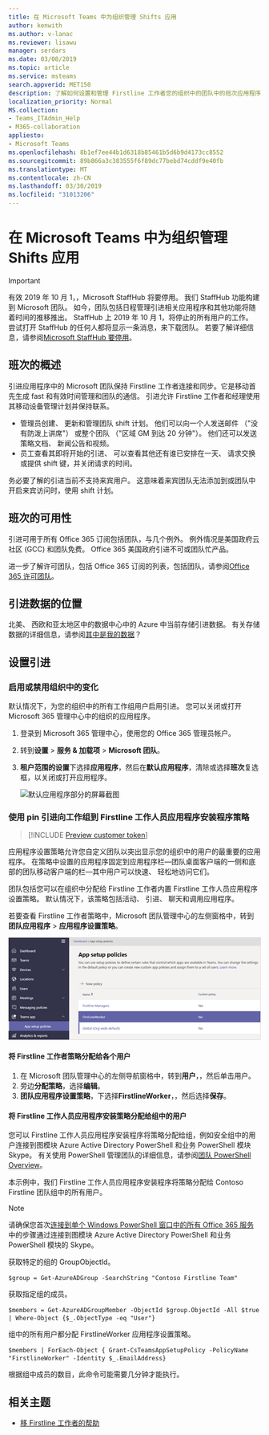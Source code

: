 ```yaml
---
title: 在 Microsoft Teams 中为组织管理 Shifts 应用
author: kenwith
ms.author: v-lanac
ms.reviewer: lisawu
manager: serdars
ms.date: 03/08/2019
ms.topic: article
ms.service: msteams
search.appverid: MET150
description: 了解如何设置和管理 Firstline 工作者您的组织中的团队中的班次应用程序。
localization_priority: Normal
MS.collection:
- Teams_ITAdmin_Help
- M365-collaboration
appliesto:
- Microsoft Teams
ms.openlocfilehash: 8b1ef7ee44b1d6318b85461b5d6b9d4173cc8552
ms.sourcegitcommit: 89b866a3c383555f6f89dc77bebd74cddf9e40fb
ms.translationtype: MT
ms.contentlocale: zh-CN
ms.lasthandoff: 03/30/2019
ms.locfileid: "31013206"
---
```

# <a name="manage-the-shifts-app-for-your-organization-in-microsoft-teams"></a>在 Microsoft Teams 中为组织管理 Shifts 应用

> [!IMPORTANT]
> 有效 2019 年 10 月 1，，Microsoft StaffHub 将要停用。 我们 StaffHub 功能构建到 Microsoft 团队。 如今，团队包括日程管理引进相关应用程序和其他功能将随着时间的推移推出。 StaffHub 上 2019 年 10 月 1，将停止的所有用户的工作。 尝试打开 StaffHub 的任何人都将显示一条消息，来下载团队。 若要了解详细信息，请参阅[Microsoft StaffHub 要停用](microsoft-staffhub-to-be-retired.md)。  

## <a name="overview-of-shifts"></a>班次的概述
引进应用程序中的 Microsoft 团队保持 Firstline 工作者连接和同步。它是移动首先生成 fast 和有效时间管理和团队的通信。 引进允许 Firstline 工作者和经理使用其移动设备管理计划并保持联系。 

- 管理员创建、 更新和管理团队 shift 计划。 他们可以向一个人发送邮件 （"没有防泼上讲席"） 或整个团队 （"区域 GM 到达 20 分钟"）。 他们还可以发送策略文档、 新闻公告和视频。 
- 员工查看其即将开始的引进、 可以查看其他还有谁已安排在一天、 请求交换或提供 shift 键，并关闭请求的时间。 

务必要了解的引进当前不支持来宾用户。 这意味着来宾团队无法添加到或团队中开启来宾访问时，使用 shift 计划。 

## <a name="availability-of-shifts"></a>班次的可用性

引进可用于所有 Office 365 订阅包括团队，与几个例外。 例外情况是美国政府云社区 (GCC) 和团队免费。 Office 365 美国政府引进不可或团队忙产品。

进一步了解许可团队，包括 Office 365 订阅的列表，包括团队，请参阅[Office 365 许可团队](../../Office-365-licensing.md)。

## <a name="location-of-shifts-data"></a>引进数据的位置

北美、 西欧和亚太地区中的数据中心中的 Azure 中当前存储引进数据。 有关存储数据的详细信息，请参阅[其中是我的数据](http://o365datacentermap.azurewebsites.net/)？

## <a name="set-up-shifts"></a>设置引进

### <a name="enable-or-disable-shifts-in-your-organization"></a>启用或禁用组织中的变化

默认情况下，为您的组织中的所有工作组用户启用引进。 您可以关闭或打开 Microsoft 365 管理中心中的组织的应用程序。

1. 登录到 Microsoft 365 管理中心，使用您的 Office 365 管理员帐户。
2. 转到**设置** > **服务 & 加载项** > **Microsoft 团队**。 
3. **租户范围的设置**下选择**应用程序**，然后在**默认应用程序**，清除或选择**班次**复选框，以关闭或打开应用程序。 

    ![默认应用程序部分的屏幕截图](../../media/firstline-worker-enable-disable-shifts.png "Microsoft 365 管理中心内，显示的应用程序，包括引进应用程序列表中的默认应用程序部分的屏幕截图")

### <a name="use-the-firstline-worker-app-setup-policy-to-pin-shifts-to-teams"></a>使用 pin 引进向工作组到 Firstline 工作人员应用程序安装程序策略

> [!INCLUDE [Preview customer token](../../includes/preview-feature.md)]

应用程序设置策略允许您自定义团队以突出显示您的组织中的用户的最重要的应用程序。 在策略中设置的应用程序固定到应用程序栏&mdash;团队桌面客户端的一侧和底部的团队移动客户端的栏&mdash;其中用户可以快速、 轻松地访问它们。 
 
团队包括您可以在组织中分配给 Firstline 工作者内置 Firstline 工作人员应用程序设置策略。 默认情况下，该策略包括活动、 引进、 聊天和调用应用程序。 

若要查看 Firstline 工作者策略中，Microsoft 团队管理中心的左侧窗格中，转到**团队应用程序** > **应用程序设置策略**。

![Microsoft 团队管理中心中的 Firstline 工作人员应用程序设置策略的屏幕截图](../../media/firstline-worker-app-setup-policy.png "Microsoft 团队管理中心中的 Firstline 工作人员应用程序设置策略的屏幕截图")

#### <a name="assign-the-firstline-worker-policy-to-individual-users"></a>将 Firstline 工作者策略分配给各个用户

1. 在 Microsoft 团队管理中心的左侧导航窗格中，转到**用户**，，然后单击用户。
2. 旁边**分配策略**，选择**编辑**。
3. **团队应用程序设置策略**，下选择**FirstlineWorker**，，然后选择**保存**。

#### <a name="assign-the-firstline-worker-app-setup-policy-to-users-in-a-group"></a>将 Firstline 工作人员应用程序安装策略分配给组中的用户

您可以 Firstline 工作人员应用程序安装程序将策略分配给组，例如安全组中的用户连接到图模块 Azure Active Directory PowerShell 和业务 PowerShell 模块 Skype。 有关使用 PowerShell 管理团队的详细信息，请参阅[团队 PowerShell Overview](../../teams-powershell-overview.md)。

本示例中，我们 Firstline 工作人员应用程序安装程序将策略分配给 Contoso Firstline 团队组中的所有用户。

> [!NOTE]
> 请确保您首次[连接到单个 Windows PowerShell 窗口中的所有 Office 365 服务](https://docs.microsoft.com/office365/enterprise/powershell/connect-to-all-office-365-services-in-a-single-windows-powershell-window)中的步骤通过连接到图模块 Azure Active Directory PowerShell 和业务 PowerShell 模块的 Skype。

获取特定的组的 GroupObjectId。
```
$group = Get-AzureADGroup -SearchString "Contoso Firstline Team"
```
获取指定组的成员。
```
$members = Get-AzureADGroupMember -ObjectId $group.ObjectId -All $true | Where-Object {$_.ObjectType -eq "User"}
```
组中的所有用户都分配 FirstlineWorker 应用程序设置策略。
```
$members | ForEach-Object { Grant-CsTeamsAppSetupPolicy -PolicyName "FirstlineWorker" -Identity $_.EmailAddress}
``` 
根据组中成员的数目，此命令可能需要几分钟才能执行。

## <a name="related-topics"></a>相关主题
- [移 Firstline 工作者的帮助](https://support.office.com/article/apps-and-services-cc1fba57-9900-4634-8306-2360a40c665b)
